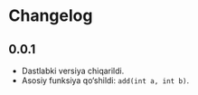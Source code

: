 # Changelog

## 0.0.1

- Dastlabki versiya chiqarildi.
- Asosiy funksiya qo‘shildi: `add(int a, int b)`.

